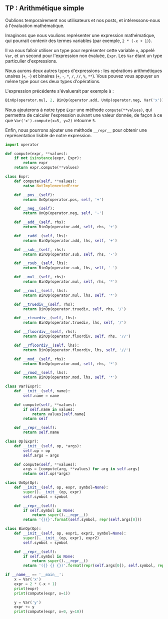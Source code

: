 ## TP : Arithmétique simple

Oublions temporairement nos utilisateurs et nos posts, et intéressons-nous à l'évaluation mathématique.

Imaginons que nous voulions représenter une expression mathématique, qui pourrait contenir des termes variables (par exemple, `2 * (-x + 1)`).

Il va nous falloir utiliser un type pour représenter cette variable `x`, appelé `Var`, et un second pour l'expression non évaluée, `Expr`.
Les `Var` étant un type particulier d'expressions.

Nous aurons deux autres types d'expressions : les opérations arithmétiques unaires (`+`, `-`) et binaires (`+`, `-`, `*`, `/`, `//`, `%`, `**`).
Vous pouvez vous appuyer un même type pour ces deux types d'opérations.

L'expression précédente s'évaluerait par exemple à :

```python
BinOp(operator.mul, 2, BinOp(operator.add, UnOp(operator.neg, Var('x')), 1))
```

Nous ajouterons à notre type `Expr` une méthode `compute(**values)`, qui permettra de calculer l'expression suivant une valeur donnée, de façon à ce que `Var('x').compute(x=5, y=2)` retourne `5`.

Enfin, nous pourrons ajouter une méthode `__repr__` pour obtenir une représentation lisible de notre expression.

```python
import operator

def compute(expr, **values):
    if not isinstance(expr, Expr):
        return expr
    return expr.compute(**values)

class Expr:
    def compute(self, **values):
        raise NotImplementedError

    def __pos__(self):
        return UnOp(operator.pos, self, '+')

    def __neg__(self):
        return UnOp(operator.neg, self, '-')

    def __add__(self, rhs):
        return BinOp(operator.add, self, rhs, '+')

    def __radd__(self, lhs):
        return BinOp(operator.add, lhs, self, '+')

    def __sub__(self, rhs):
        return BinOp(operator.sub, self, rhs, '-')

    def __rsub__(self, lhs):
        return BinOp(operator.sub, lhs, self, '-')

    def __mul__(self, rhs):
        return BinOp(operator.mul, self, rhs, '*')

    def __rmul__(self, lhs):
        return BinOp(operator.mul, lhs, self, '*')

    def __truediv__(self, rhs):
        return BinOp(operator.truediv, self, rhs, '/')

    def __rtruediv__(self, lhs):
        return BinOp(operator.truediv, lhs, self, '/')

    def __floordiv__(self, rhs):
        return BinOp(operator.floordiv, self, rhs, '//')

    def __rfloordiv__(self, lhs):
        return BinOp(operator.floordiv, lhs, self, '//')

    def __mod__(self, rhs):
        return BinOp(operator.mod, self, rhs, '*')

    def __rmod__(self, lhs):
        return BinOp(operator.mod, lhs, self, '*')

class Var(Expr):
    def __init__(self, name):
        self.name = name

    def compute(self, **values):
        if self.name in values:
            return values[self.name]
        return self

    def __repr__(self):
        return self.name

class Op(Expr):
    def __init__(self, op, *args):
        self.op = op
        self.args = args

    def compute(self, **values):
        args = [compute(arg, **values) for arg in self.args]
        return self.op(*args)

class UnOp(Op):
    def __init__(self, op, expr, symbol=None):
        super().__init__(op, expr)
        self.symbol = symbol

    def __repr__(self):
        if self.symbol is None:
            return super().__repr__()
        return '{}{}'.format(self.symbol, repr(self.args[0]))

class BinOp(Op):
    def __init__(self, op, expr1, expr2, symbol=None):
        super().__init__(op, expr1, expr2)
        self.symbol = symbol

    def __repr__(self):
        if self.symbol is None:
            return super().__repr__()
        return '({} {} {})'.format(repr(self.args[0]), self.symbol, repr(self.args[1]))

if __name__ == '__main__':
    x = Var('x')
    expr = 2 * (-x + 1)
    print(expr)
    print(compute(expr, x=1))

    y = Var('y')
    expr += y
    print(compute(expr, x=0, y=10))
```

